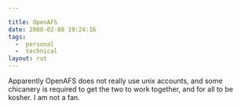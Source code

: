 ```yaml
---

title: OpenAFS
date: 2008-02-08 19:24:16
tags:
  -  personal
  -  technical
layout: rut
---
```


Apparently OpenAFS does not really use unix accounts, and some chicanery is required to get the two to work together, and for all to be kosher.  I am not a fan. 

